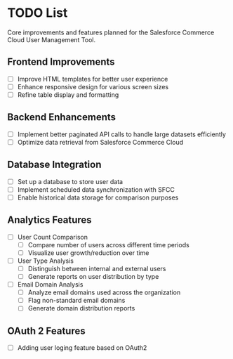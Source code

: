 # TODO List

Core improvements and features planned for the Salesforce Commerce Cloud User Management Tool.

## Frontend Improvements

- [ ] Improve HTML templates for better user experience
- [ ] Enhance responsive design for various screen sizes
- [ ] Refine table display and formatting

## Backend Enhancements

- [ ] Implement better paginated API calls to handle large datasets efficiently
- [ ] Optimize data retrieval from Salesforce Commerce Cloud

## Database Integration

- [ ] Set up a database to store user data
- [ ] Implement scheduled data synchronization with SFCC
- [ ] Enable historical data storage for comparison purposes

## Analytics Features

- [ ] User Count Comparison
  - [ ] Compare number of users across different time periods
  - [ ] Visualize user growth/reduction over time

- [ ] User Type Analysis
  - [ ] Distinguish between internal and external users
  - [ ] Generate reports on user distribution by type

- [ ] Email Domain Analysis
  - [ ] Analyze email domains used across the organization
  - [ ] Flag non-standard email domains
  - [ ] Generate domain distribution reports
     
## OAuth 2 Features
- [ ] Adding user loging feature based on OAuth2


